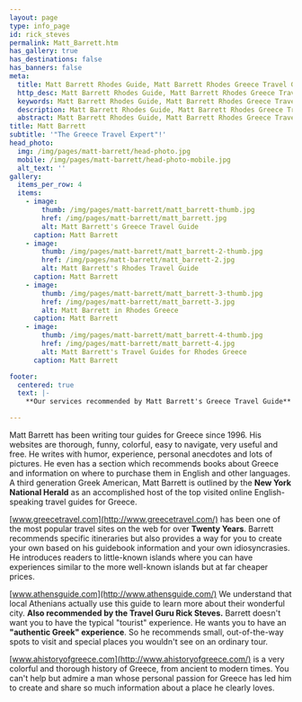```yaml
---
layout: page
type: info_page
id: rick_steves
permalink: Matt_Barrett.htm
has_gallery: true
has_destinations: false
has_banners: false
meta:
  title: Matt Barrett Rhodes Guide, Matt Barrett Rhodes Greece Travel Guide
  http_desc: Matt Barrett Rhodes Guide, Matt Barrett Rhodes Greece Travel Guide
  keywords: Matt Barrett Rhodes Guide, Matt Barrett Rhodes Greece Travel Guide
  description: Matt Barrett Rhodes Guide, Matt Barrett Rhodes Greece Travel Guide
  abstract: Matt Barrett Rhodes Guide, Matt Barrett Rhodes Greece Travel Guide
title: Matt Barrett
subtitle: '"The Greece Travel Expert"!'
head_photo:
  img: /img/pages/matt-barrett/head-photo.jpg
  mobile: /img/pages/matt-barrett/head-photo-mobile.jpg
  alt_text: ''
gallery:
  items_per_row: 4
  items:
    - image:
        thumb: /img/pages/matt-barrett/matt_barrett-thumb.jpg
        href: /img/pages/matt-barrett/matt_barrett.jpg
        alt: Matt Barrett's Greece Travel Guide
      caption: Matt Barrett
    - image:
        thumb: /img/pages/matt-barrett/matt_barrett-2-thumb.jpg
        href: /img/pages/matt-barrett/matt_barrett-2.jpg
        alt: Matt Barrett's Rhodes Travel Guide
      caption: Matt Barrett
    - image:
        thumb: /img/pages/matt-barrett/matt_barrett-3-thumb.jpg
        href: /img/pages/matt-barrett/matt_barrett-3.jpg
        alt: Matt Barrett in Rhodes Greece
      caption: Matt Barrett
    - image:
        thumb: /img/pages/matt-barrett/matt_barrett-4-thumb.jpg
        href: /img/pages/matt-barrett/matt_barrett-4.jpg
        alt: Matt Barrett's Travel Guides for Rhodes Greece
      caption: Matt Barrett

footer:
  centered: true
  text: |-
    **Our services recommended by Matt Barrett's Greece Travel Guide**

---
```

Matt Barrett has been writing tour guides for Greece since 1996. His websites are thorough, funny, colorful, easy to navigate, very useful and free. He writes with humor, experience, personal anecdotes and lots of pictures. He even has a section which recommends books about Greece and information on where to purchase them in English and other languages. A third generation Greek American, Matt Barrett is outlined by the **New York National Herald** as an accomplished host of the top visited online English-speaking travel guides for Greece.

[www.greecetravel.com](http://www.greecetravel.com/) has been one of the most popular travel sites on the web for over **Twenty Years**. Barrett recommends specific itineraries but also provides a way for you to create your own based on his guidebook information and your own idiosyncrasies. He introduces readers to little-known islands where you can have experiences similar to the more well-known islands but at far cheaper prices.

[www.athensguide.com](http://www.athensguide.com/) We understand that local Athenians actually use this guide to learn more about their wonderful city. **Also recommended by the Travel Guru Rick Steves.** Barrett doesn't want you to have the typical "tourist" experience. He wants you to have an **"authentic Greek" experience**. So he recommends small, out-of-the-way spots to visit and special places you wouldn't see on an ordinary tour.

[www.ahistoryofgreece.com](http://www.ahistoryofgreece.com/) is a very colorful and thorough history of Greece, from ancient to modern times. You can't help but admire a man whose personal passion for Greece has led him to create and share so much information about a place he clearly loves.

